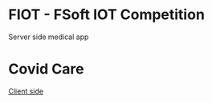 # FIOT - FSoft IOT Competition
Server side medical app 

# Covid Care
[Client side](https://github.com/datrhi/covid_care)
